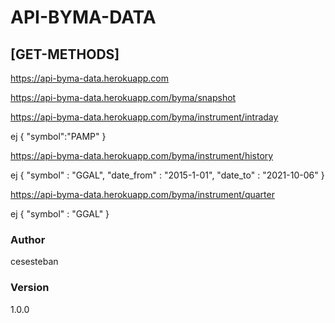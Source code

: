 # API-BYMA-DATA

## [GET-METHODS]

https://api-byma-data.herokuapp.com

https://api-byma-data.herokuapp.com/byma/snapshot

https://api-byma-data.herokuapp.com/byma/instrument/intraday

ej
{
"symbol":"PAMP"
}

https://api-byma-data.herokuapp.com/byma/instrument/history

ej
{
"symbol" : "GGAL",
"date_from" : "2015-1-01",
"date_to" : "2021-10-06"
}

https://api-byma-data.herokuapp.com/byma/instrument/quarter

ej
{
"symbol" : "GGAL"
}

### Author

cesesteban

### Version

1.0.0
